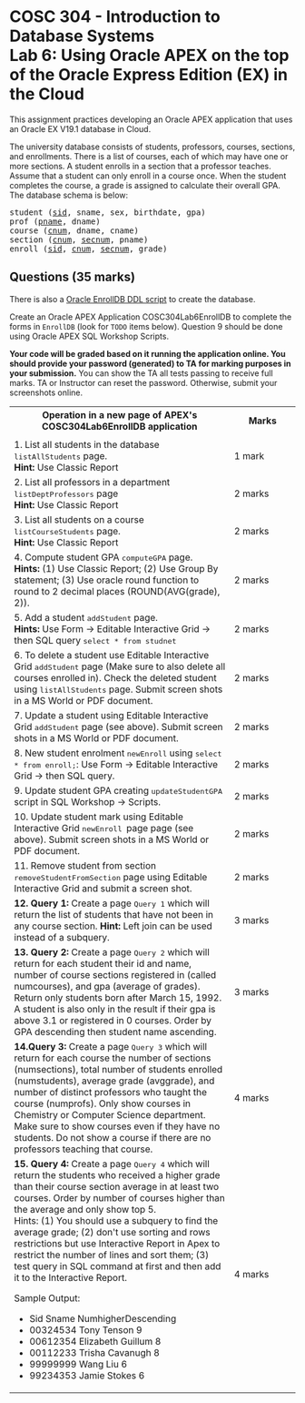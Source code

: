 # COSC 304 - Introduction to Database Systems<br>Lab 6: Using Oracle APEX on the top of the Oracle Express Edition (EX) in the Cloud

This assignment practices developing an Oracle APEX application that uses an Oracle EX V19.1 database in Cloud.

The university database consists of students, professors, courses, sections, and enrollments. There is a list of courses, each of which may have one or more sections. A student enrolls in a section that a professor teaches. Assume that a student can only enroll in a course once. When the student completes the course, a grade is assigned to calculate their overall GPA. The database schema is below:

<pre>
student (<u>sid</u>, sname, sex, birthdate, gpa)
prof (<u>pname</u>, dname)
course (<u>cnum</u>, dname, cname)
section (<u>cnum</u>, <u>secnum</u>, pname)
enroll (<u>sid</u>, <u>cnum</u>, <u>secnum</u>, grade)
</pre>

## Questions (35 marks)

There is also a [Oracle EnrollDB DDL script](COSC304APEXlab6code/COSC304L6APEXuniversity.ddl) to create the database.

Create an Oracle APEX Application COSC304Lab6EnrollDB to complete the forms in `EnrollDB` (look for `TODO` items below). Question 9 should be done using Oracle APEX SQL Workshop Scripts. 

**Your code will be graded based on it running the application online. You should provide your password (generated) to TA for marking purposes in your submission.** You can show the TA all tests passing to receive full marks. TA or Instructor can reset the password. Otherwise, submit your screenshots online.

<table>
<tr><th>Operation in a new page of APEX's COSC304Lab6EnrollDB application</th>														<th width="100">Marks</th></tr>
<tr><td>
<tr><td>1. List all students in the database <tt>listAllStudents</tt> page.<br> <b>Hint:</b> Use Classic Report</td>			<td> 1 mark</td></tr>
<tr><td>2. List all professors in a department <tt>listDeptProfessors</tt> page <br> <b>Hint:</b> Use Classic Report</td>		<td>2 marks</td></tr>
<tr><td>3. List all students on a course <tt>listCourseStudents</tt> page. <br> <b>Hint:</b> Use Classic Report</td>			<td> 2 marks</td></tr>
<tr><td>4. Compute student GPA <tt>computeGPA</tt> page. <br> <b>Hints:</b> (1) Use Classic Report; (2) Use Group By statement; (3) Use oracle round function to round to 2 decimal places (ROUND(AVG(grade), 2)). </td>								<td>2 marks</td></tr>
<tr><td>5. Add a student <tt>addStudent</tt> page. <br> <b>Hints:</b>  Use Form -> Editable Interactive Grid -> then SQL query <tt>select * from studnet</tt> </td>									<td>2 marks</td></tr>
<tr><td>6. To delete a student use Editable Interactive Grid <tt>addStudent</tt> page (Make sure to also delete all courses enrolled in). Check the deleted student using  <tt>listAllStudents</tt> page. Submit screen shots in a MS World or PDF document. <br> 

<!--
A good video for master/detail form: <a href=https://www.youtube.com/watch?v=CAlKcrTLaus > https://www.youtube.com/watch?v=CAlKcrTLaus</a>)
-->
</td>	<td>2 marks </td></tr>

<tr><td>7. Update a student using Editable Interactive Grid <tt>addStudent</tt> page (see above). Submit screen shots in a MS World or PDF document.</td>								<td>2 marks</td></tr>

<tr><td>8. New student enrolment <tt>newEnroll</tt> using <tt>select * from enroll;</tt>: Use Form -> Editable Interactive Grid -> then SQL query. </td>								<td>2 marks</td></tr>

<tr><td>9. Update student GPA creating <tt>updateStudentGPA</tt> script in SQL Workshop -> Scripts.</td>							<td>2 marks</td></tr>

<tr><td>10. Update student mark using Editable Interactive Grid <tt> newEnroll </tt> page page (see above). Submit screen shots in a MS World or PDF document.</td>						<td>2 marks</td></tr>

<tr><td>11. Remove student from section <tt>removeStudentFromSection</tt> page using Editable Interactive Grid and submit a screen shot.</td>		<td>2 marks</td></tr>

<tr><td><strong>12. Query 1:</strong> Create a page <tt> Query 1</tt> which will return the list of students that have not been in any course section. <strong>Hint:</strong> Left join can be used instead of a subquery.</td>	<td>3 marks</td</tr>

<tr><td><strong>13. Query 2:</strong> Create a page <tt>Query 2</tt> which will return for each student their id and name, number of course sections registered in (called numcourses), and gpa (average of grades). Return only students born after March 15, 1992. A student is also only in the result if their gpa is above 3.1 or registered in 0 courses. Order by GPA descending then student name ascending.</td><td>3 marks</td></tr>

<tr><td><strong>14.Query 3:</strong> Create a page <tt> Query 3</tt> which will return  for each course the number of sections (numsections), total number of students enrolled (numstudents), average grade (avggrade), and number of distinct professors who taught the course (numprofs). Only show courses in Chemistry or Computer Science department. Make sure to show courses even if they have no students. Do not show a course if there are no professors teaching that course.</td><td>4 marks</td></tr>

<tr><td><strong>15. Query 4:</strong> Create a page <tt> Query 4</tt> which will return the students who received a higher grade than their course section average in at least two courses. Order by number of courses higher than the average and only show top 5.<br>
Hints: (1) You should use a subquery to find the average grade; (2) don't use sorting and rows restrictions but use Interactive Report in Apex to restrict the number of lines and sort them; (3) test query in SQL command at first and then add it to the Interactive Report. 

Sample Output: 
<ul><li>Sid	   Sname  NumhigherDescending<br><li>00324534	Tony Tenson	9<li>00612354	Elizabeth Guillum	8<li>00112233	Trisha Cavanugh	8<li>99999999	Wang Liu	6<li>99234353	Jamie Stokes	6
</ul>
</td><td>4 marks</td></tr>
</table>


